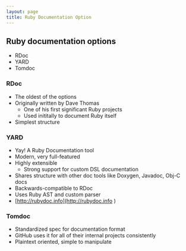 ```yaml
---
layout: page
title: Ruby Documentation Option
---
```


## Ruby documentation options

* RDoc
* YARD
* Tomdoc

### RDoc

* The oldest of the options
* Originally written by Dave Thomas
    * One of his first significant Ruby projects
    * Used inititally to document Ruby itself
* Simplest structure

### YARD

* Yay! A Ruby Documentation tool
* Modern, very full-featured
* Highly extensible
    * Strong support for custom DSL documentation
* Shares structure with other doc tools like Doxygen, Javadoc, Obj-C docs
* Backwards-compatible to RDoc
* Uses Ruby AST and custom parser
* [http://rubydoc.info](http://rubydoc.info
)

### Tomdoc

* Standardized spec for documentation format
* GitHub uses it for all of their internal projects consistently
* Plaintext oriented, simple to manipulate